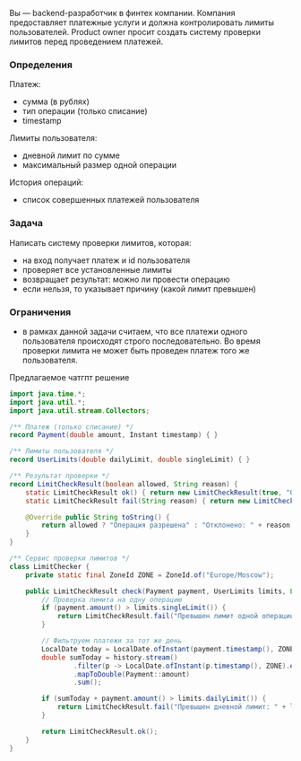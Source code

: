 Вы — backend-разработчик в финтех компании.
Компания предоставляет платежные услуги и должна контролировать лимиты пользователей.
Product owner просит создать систему проверки лимитов перед проведением платежей.

### Определения

Платеж:
- сумма (в рублях)
- тип операции (только списание)
- timestamp

Лимиты пользователя:
- дневной лимит по сумме
- максимальный размер одной операции

История операций:
- список совершенных платежей пользователя

### Задача
Написать систему проверки лимитов, которая:
- на вход получает платеж и id пользователя
- проверяет все установленные лимиты
- возвращает результат: можно ли провести операцию
- если нельзя, то указывает причину (какой лимит превышен)

### Ограничения
- в рамках данной задачи считаем, что все платежи одного пользователя происходят строго последовательно.
  Во время проверки лимита не может быть проведен платеж того же пользователя.

Предлагаемое чатгпт решение
```java
import java.time.*;
import java.util.*;
import java.util.stream.Collectors;

/** Платеж (только списание) */
record Payment(double amount, Instant timestamp) { }

/** Лимиты пользователя */
record UserLimits(double dailyLimit, double singleLimit) { }

/** Результат проверки */
record LimitCheckResult(boolean allowed, String reason) {
    static LimitCheckResult ok() { return new LimitCheckResult(true, "OK"); }
    static LimitCheckResult fail(String reason) { return new LimitCheckResult(false, reason); }

    @Override public String toString() {
        return allowed ? "Операция разрешена" : "Отклонено: " + reason;
    }
}

/** Сервис проверки лимитов */
class LimitChecker {
    private static final ZoneId ZONE = ZoneId.of("Europe/Moscow");

    public LimitCheckResult check(Payment payment, UserLimits limits, List<Payment> history) {
        // Проверка лимита на одну операцию
        if (payment.amount() > limits.singleLimit()) {
            return LimitCheckResult.fail("Превышен лимит одной операции: " + limits.singleLimit());
        }

        // Фильтруем платежи за тот же день
        LocalDate today = LocalDate.ofInstant(payment.timestamp(), ZONE);
        double sumToday = history.stream()
                .filter(p -> LocalDate.ofInstant(p.timestamp(), ZONE).equals(today))
                .mapToDouble(Payment::amount)
                .sum();

        if (sumToday + payment.amount() > limits.dailyLimit()) {
            return LimitCheckResult.fail("Превышен дневной лимит: " + limits.dailyLimit());
        }

        return LimitCheckResult.ok();
    }
}
```